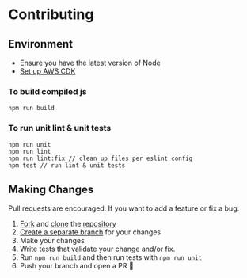 # Contributing

## Environment
- Ensure you have the latest version of Node
- [Set up AWS CDK](https://docs.aws.amazon.com/cdk/v2/guide/getting_started.html#getting_started_tools)

### To build compiled js

````
npm run build
````

### To run unit lint & unit tests

````
npm run unit
npm run lint
npm run lint:fix // clean up files per eslint config
npm test // run lint & unit tests
````

## Making Changes

Pull requests are encouraged. If you want to add a feature or fix a bug:

1. [Fork](https://docs.github.com/en/github/getting-started-with-github/fork-a-repo) and [clone](https://docs.github.com/en/github/creating-cloning-and-archiving-repositories/cloning-a-repository) the [repository](https://github.com/akirchmyer/simple-cdk-ec2)
2. [Create a separate branch](https://docs.github.com/en/desktop/contributing-and-collaborating-using-github-desktop/managing-branches) for your changes
3. Make your changes
4. Write tests that validate your change and/or fix.
5. Run `npm run build` and then run tests with `npm run unit`
6. Push your branch and open a PR 🚀
